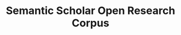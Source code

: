 ---
citation: 'Waleed Ammar et al. 2018. Construction of the Literature Graph in Semantic
  Scholar. NAACL https://www.semanticscholar.org/paper/09e3cf5704bcb16e6657f6ceed70e93373a54618 '
contributors:
- Waleed Ammar
- Dirk Groneveld
- +20 authors
cost: None
description: 'Semantic Scholar''s records for research papers published in all fields
  provided as an easy-to-use JSON archive. '
last_edit: Fri, 28 Jul 2023 11:50:37 GMT
location: https://api.semanticscholar.org/corpus
maintained_by: Semantic Scholar, feedback@semanticscholar.org
open_access: 'TRUE'
record_creation_timestamp: 12/7/2020 17:20:46
slug: sem_scholar_open_research
tags:
- citation
- scholarly literature
terms_of_use: ODC-BY
title: Semantic Scholar Open Research Corpus
uuid: ff4ffcf9-5721-4148-ac59-140b9ed4dab5
versioning: 'FALSE'
---